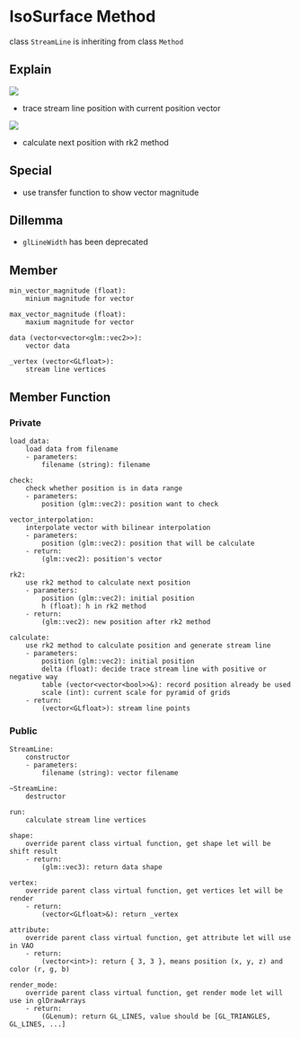 # IsoSurface Method
class `StreamLine` is inheriting from class `Method`

## Explain
![](https://i.imgur.com/exBZkM0.png)
* trace stream line position with current position vector

![](https://i.imgur.com/5CEm5rp.png)
* calculate next position with rk2 method

## Special
* use transfer function to show vector magnitude

## Dillemma
* `glLineWidth` has been deprecated

## Member
```
min_vector_magnitude (float):
    minium magnitude for vector

max_vector_magnitude (float):
    maxium magnitude for vector

data (vector<vector<glm::vec2>>):
    vector data

_vertex (vector<GLfloat>):
    stream line vertices
```

## Member Function
### Private
```
load_data:
    load data from filename
    - parameters:
        filename (string): filename

check:
    check whether position is in data range
    - parameters:
        position (glm::vec2): position want to check

vector_interpolation:
    interpolate vector with bilinear interpolation
    - parameters:
        position (glm::vec2): position that will be calculate
    - return:
        (glm::vec2): position's vector

rk2:
    use rk2 method to calculate next position
    - parameters:
        position (glm::vec2): initial position
        h (float): h in rk2 method
    - return:
        (glm::vec2): new position after rk2 method

calculate:
    use rk2 method to calculate position and generate stream line
    - parameters:
        position (glm::vec2): initial position
        delta (float): decide trace stream line with positive or negative way
        table (vector<vector<bool>>&): record position already be used
        scale (int): current scale for pyramid of grids
    - return:
        (vector<GLfloat>): stream line points
```

### Public
```
StreamLine:
    constructor
    - parameters:
        filename (string): vector filename

~StreamLine:
    destructor

run:
    calculate stream line vertices

shape:
    override parent class virtual function, get shape let will be shift result
    - return:
        (glm::vec3): return data shape

vertex:
    override parent class virtual function, get vertices let will be render
    - return:
        (vector<GLfloat>&): return _vertex

attribute:
    override parent class virtual function, get attribute let will use in VAO
    - return:
        (vector<int>): return { 3, 3 }, means position (x, y, z) and color (r, g, b)

render_mode:
    override parent class virtual function, get render mode let will use in glDrawArrays
    - return:
        (GLenum): return GL_LINES, value should be [GL_TRIANGLES, GL_LINES, ...]
```